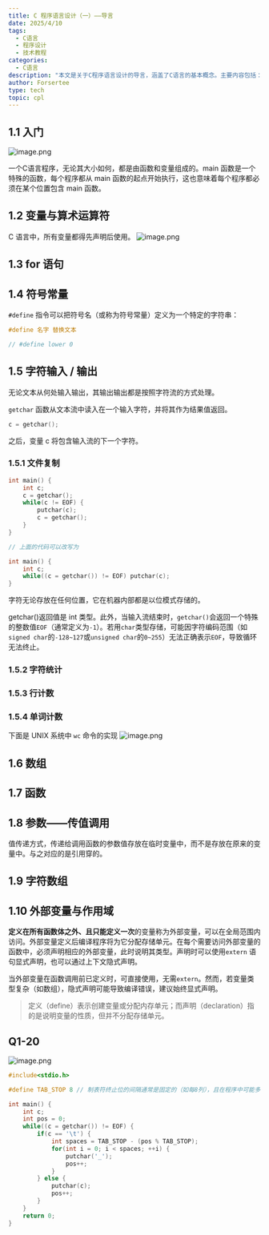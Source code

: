```yaml
---
title: C 程序语言设计（一）——导言
date: 2025/4/10
tags:
  - C语言
  - 程序设计
  - 技术教程
categories:
  - C语言
description: "本文是关于C程序语言设计的导言，涵盖了C语言的基本概念。主要内容包括：C程序由函数和变量组成，main函数是程序起点；变量声明和使用规则；for语句和符号常量定义；字符输入输出处理，包括getchar和putchar函数；文件复制、字符统计、行计数和单词计数程序示例；数组和函数；参数传值调用；字符数组；外部变量与作用域。最后提供了一个制表符处理的C程序示例。"
author: Forsertee
type: tech
topic: cpl
---
```

## 1.1 入门
![image.png](https://blog-image-0407-1313931661.cos.ap-nanjing.myqcloud.com/20250409170128617.png?imageSlim)

一个C语言程序，无论其大小如何，都是由函数和变量组成的。main 函数是一个特殊的函数，每个程序都从 main 函数的起点开始执行，这也意味着每个程序都必须在某个位置包含 main 函数。


## 1.2 变量与算术运算符

C 语言中，所有变量都得先声明后使用。
![image.png](https://blog-image-0407-1313931661.cos.ap-nanjing.myqcloud.com/20250409180905538.png?imageSlim)
## 1.3 for 语句

## 1.4 符号常量

`#define` 指令可以把符号名（或称为符号常量）定义为一个特定的字符串：
```c
#define 名字 替换文本

// #define lower 0
```

## 1.5 字符输入 / 输出

无论文本从何处输入输出，其输出输出都是按照字符流的方式处理。

`getchar` 函数从文本流中读入在一个输入字符，并将其作为结果值返回。

```c
c = getchar();
```

之后，变量 c 将包含输入流的下一个字符。


### 1.5.1 文件复制

```c
int main() {
    int c;
	c = getchar();
	while(c != EOF) {
		putchar(c);
		c = getchar();
	} 
}

// 上面的代码可以改写为

int main() {
	int c; 
	while((c = getchar()) != EOF) putchar(c);
}
```

字符无论存放在任何位置，它在机器内部都是以位模式存储的。

getchar()返回值是 int 类型。此外，当输入流结束时，`getchar()`会返回一个特殊的整数值`EOF`（通常定义为`-1`）。若用`char`类型存储，可能因字符编码范围（如`signed char`的`-128~127`或`unsigned char`的`0~255`）无法正确表示`EOF`，导致循环无法终止。

### 1.5.2 字符统计

### 1.5.3 行计数

### 1.5.4 单词计数

下面是 UNIX 系统中 `wc` 命令的实现
![image.png](https://blog-image-0407-1313931661.cos.ap-nanjing.myqcloud.com/20250409185339116.png?imageSlim)
## 1.6 数组

## 1.7 函数

## 1.8 参数——传值调用

值传递方式，传递给调用函数的参数值存放在临时变量中，而不是存放在原来的变量中。与之对应的是引用穿的。

## 1.9 字符数组

## 1.10  外部变量与作用域

**定义在所有函数体之外、且只能定义一次**的变量称为外部变量，可以在全局范围内访问。外部变量定义后编译程序将为它分配存储单元。在每个需要访问外部变量的函数中，必须声明相应的外部变量，此时说明其类型。声明时可以使用`extern` 语句显式声明，也可以通过上下文隐式声明。

当外部变量在函数调用前已定义时，可直接使用，无需`extern`。然而，若变量类型复杂（如数组），隐式声明可能导致编译错误，建议始终显式声明。

> 定义（define）表示创建变量或分配内存单元；而声明（declaration）指的是说明变量的性质，但并不分配存储单元。


## Q1-20
![image.png](https://blog-image-0407-1313931661.cos.ap-nanjing.myqcloud.com/20250409203212845.png?imageSlim)

```c
#include<stdio.h>

#define TAB_STOP 8 // 制表符终止位的间隔通常是固定的（如每8列），且在程序中可能多次使用。

int main() {
    int c;
    int pos = 0;
    while((c = getchar()) != EOF) {
        if(c == '\t') {
            int spaces = TAB_STOP - (pos % TAB_STOP);
            for(int i = 0; i < spaces; ++i) {
                putchar('_');
                pos++;
            }
        } else {
            putchar(c);
            pos++;
        }
    }
    return 0;
}
```

